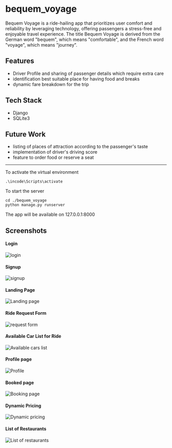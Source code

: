 # bequem_voyage
Bequem Voyage is a ride-hailing app that prioritizes user comfort and reliability by leveraging technology, offering passengers a stress-free and enjoyable travel experience. The title Bequem Voyage is derived from the German word "bequem", which means "comfortable", and the French word "voyage", which means "journey".

## Features
- Driver Profile and sharing of passenger details which require extra care
- identification best suitable place for having food and breaks
- dynamic fare breakdown for the trip

## Tech Stack
- Django
- SQLite3

## Future Work
- listing of places of attraction according to the passenger's taste
- implementation of driver's driving score
- feature to order food or reserve a seat

<hr>

To activate the virtual environment
```
.\incode\Scripts\activate
```

To start the server
```
cd ./bequem_voyage
python manage.py runserver
```
The app will be available on 127.0.0.1:8000

## Screenshots

#### Login
![login](https://github.com/ADITHYASNAIR2021/got_gps_located/assets/91555336/a7d913d0-978c-4dcd-9e0d-a9a1cd4da37c)


#### Signup
![signup](https://github.com/ADITHYASNAIR2021/got_gps_located/assets/91555336/6d194026-f846-49c5-bdb8-f42bc3d25c4d)


#### Landing Page
![Landing page](https://github.com/ADITHYASNAIR2021/got_gps_located/assets/91555336/e8c6c909-fa55-453a-932a-8fcecac4bbcf)


#### Ride Request Form
![request form](https://github.com/ADITHYASNAIR2021/got_gps_located/assets/91555336/b779124e-d068-4b4d-98d7-fb6005ad68fb)


#### Available Car List for Ride
![Available cars list](https://github.com/ADITHYASNAIR2021/got_gps_located/assets/91555336/fc5dac14-a1f9-4297-a7d9-690471f12f56)


#### Profile page
![Profile](https://github.com/ADITHYASNAIR2021/got_gps_located/assets/91555336/d63df0d1-be30-47ce-8368-47268d666747)


#### Booked page
![Booking page](https://github.com/ADITHYASNAIR2021/got_gps_located/assets/91555336/bb34374b-7a37-4357-ae72-a955ca2aff6f)


#### Dynamic Pricing
![Dynamic pricing](https://github.com/ADITHYASNAIR2021/got_gps_located/assets/91555336/95d25dc3-1022-4a3f-971d-2754bbdd3e1e)


#### List of Restaurants
![List of restaurants](https://github.com/ADITHYASNAIR2021/got_gps_located/assets/91555336/2d09f4e3-ab00-448a-bb0e-2bde19566732)


